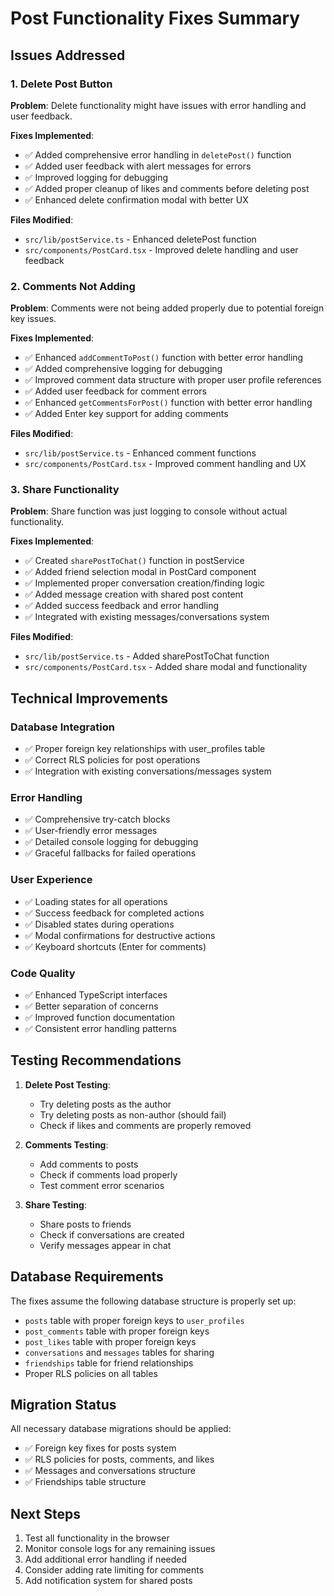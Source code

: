 # Post Functionality Fixes Summary

## Issues Addressed

### 1. Delete Post Button
**Problem**: Delete functionality might have issues with error handling and user feedback.

**Fixes Implemented**:
- ✅ Added comprehensive error handling in `deletePost()` function
- ✅ Added user feedback with alert messages for errors
- ✅ Improved logging for debugging
- ✅ Added proper cleanup of likes and comments before deleting post
- ✅ Enhanced delete confirmation modal with better UX

**Files Modified**:
- `src/lib/postService.ts` - Enhanced deletePost function
- `src/components/PostCard.tsx` - Improved delete handling and user feedback

### 2. Comments Not Adding
**Problem**: Comments were not being added properly due to potential foreign key issues.

**Fixes Implemented**:
- ✅ Enhanced `addCommentToPost()` function with better error handling
- ✅ Added comprehensive logging for debugging
- ✅ Improved comment data structure with proper user profile references
- ✅ Added user feedback for comment errors
- ✅ Enhanced `getCommentsForPost()` function with better error handling
- ✅ Added Enter key support for adding comments

**Files Modified**:
- `src/lib/postService.ts` - Enhanced comment functions
- `src/components/PostCard.tsx` - Improved comment handling and UX

### 3. Share Functionality
**Problem**: Share function was just logging to console without actual functionality.

**Fixes Implemented**:
- ✅ Created `sharePostToChat()` function in postService
- ✅ Added friend selection modal in PostCard component
- ✅ Implemented proper conversation creation/finding logic
- ✅ Added message creation with shared post content
- ✅ Added success feedback and error handling
- ✅ Integrated with existing messages/conversations system

**Files Modified**:
- `src/lib/postService.ts` - Added sharePostToChat function
- `src/components/PostCard.tsx` - Added share modal and functionality

## Technical Improvements

### Database Integration
- ✅ Proper foreign key relationships with user_profiles table
- ✅ Correct RLS policies for post operations
- ✅ Integration with existing conversations/messages system

### Error Handling
- ✅ Comprehensive try-catch blocks
- ✅ User-friendly error messages
- ✅ Detailed console logging for debugging
- ✅ Graceful fallbacks for failed operations

### User Experience
- ✅ Loading states for all operations
- ✅ Success feedback for completed actions
- ✅ Disabled states during operations
- ✅ Modal confirmations for destructive actions
- ✅ Keyboard shortcuts (Enter for comments)

### Code Quality
- ✅ Enhanced TypeScript interfaces
- ✅ Better separation of concerns
- ✅ Improved function documentation
- ✅ Consistent error handling patterns

## Testing Recommendations

1. **Delete Post Testing**:
   - Try deleting posts as the author
   - Try deleting posts as non-author (should fail)
   - Check if likes and comments are properly removed

2. **Comments Testing**:
   - Add comments to posts
   - Check if comments load properly
   - Test comment error scenarios

3. **Share Testing**:
   - Share posts to friends
   - Check if conversations are created
   - Verify messages appear in chat

## Database Requirements

The fixes assume the following database structure is properly set up:
- `posts` table with proper foreign keys to `user_profiles`
- `post_comments` table with proper foreign keys
- `post_likes` table with proper foreign keys
- `conversations` and `messages` tables for sharing
- `friendships` table for friend relationships
- Proper RLS policies on all tables

## Migration Status

All necessary database migrations should be applied:
- ✅ Foreign key fixes for posts system
- ✅ RLS policies for posts, comments, and likes
- ✅ Messages and conversations structure
- ✅ Friendships table structure

## Next Steps

1. Test all functionality in the browser
2. Monitor console logs for any remaining issues
3. Add additional error handling if needed
4. Consider adding rate limiting for comments
5. Add notification system for shared posts 